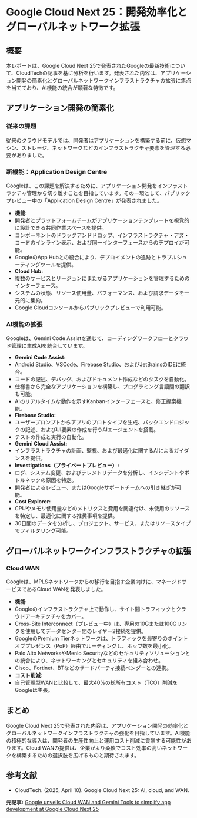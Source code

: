 # Google Cloud Next 25：開発効率化とグローバルネットワーク拡張

## 概要

本レポートは、Google Cloud Next 25で発表されたGoogleの最新技術について、CloudTechの記事を基に分析を行います。発表された内容は、アプリケーション開発の簡素化とグローバルネットワークインフラストラクチャの拡張に焦点を当てており、AI機能の統合が顕著な特徴です。

## アプリケーション開発の簡素化

### 従来の課題

従来のクラウドモデルでは、開発者はアプリケーションを構築する前に、仮想マシン、ストレージ、ネットワークなどのインフラストラクチャ要素を管理する必要がありました。

### 新機能：Application Design Centre

Googleは、この課題を解決するために、アプリケーション開発をインフラストラクチャ管理から切り離すことを目指しています。その一環として、パブリックプレビュー中の「Application Design Centre」が発表されました。

* **機能:**
 * 開発者とプラットフォームチームがアプリケーションテンプレートを視覚的に設計できる共同作業スペースを提供。
 * コンポーネントのドラッグアンドドロップ、インフラストラクチャ・アズ・コードのインライン表示、および同一インターフェースからのデプロイが可能。
 * GoogleのApp Hubとの統合により、デプロイメントの追跡とトラブルシューティングツールを提供。
* **Cloud Hub:**
 * 複数のサービスとリージョンにまたがるアプリケーションを管理するためのインターフェース。
 * システムの状態、リソース使用量、パフォーマンス、および請求データを一元的に集約。
 * Google Cloudコンソールからパブリックプレビューで利用可能。

### AI機能の拡張

Googleは、Gemini Code Assistを通じて、コーディングワークフローとクラウド管理に生成AIを統合しています。

* **Gemini Code Assist:**
 * Android Studio、VSCode、Firebase Studio、およびJetBrainsのIDEに統合。
 * コードの記述、デバッグ、およびドキュメント作成などのタスクを自動化。
 * 仕様書から完全なアプリケーションを構築し、プログラミング言語間の翻訳も可能。
 * AIのリアルタイムな動作を示すKanbanインターフェースと、修正提案機能。
* **Firebase Studio:**
 * ユーザープロンプトからアプリのプロトタイプを生成、バックエンドロジックの記述、およびUI要素の作成を行うAIエージェントを搭載。
 * テストの作成と実行の自動化。
* **Gemini Cloud Assist:**
 * インフラストラクチャの計画、監視、および最適化に関するAIによるガイダンスを提供。
* **Investigations（プライベートプレビュー）:**
 * ログ、システム変更、およびテレメトリデータを分析し、インシデントやボトルネックの原因を特定。
 * 開発者によるレビュー、またはGoogleサポートチームへの引き継ぎが可能。
* **Cost Explorer:**
 * CPUやメモリ使用量などのメトリクスと費用を関連付け、未使用のリソースを特定し、最適化に関する推奨事項を提供。
 * 30日間のデータを分析し、プロジェクト、サービス、またはリソースタイプでフィルタリング可能。

## グローバルネットワークインフラストラクチャの拡張

### Cloud WAN

Googleは、MPLSネットワークからの移行を目指す企業向けに、マネージドサービスであるCloud WANを発表しました。

* **機能:**
 * Googleのインフラストラクチャ上で動作し、サイト間トラフィックとクラウドアーキテクチャをカバー。
 * Cross-Site Interconnect（プレビュー中）は、専用の10Gまたは100Gリンクを使用してデータセンター間のレイヤー2接続を提供。
 * GoogleのPremium Tierネットワークは、トラフィックを最寄りのポイントオブプレゼンス（PoP）経由でルーティングし、ホップ数を最小化。
 * Palo Alto NetworksやMenlo Securityなどのセキュリティソリューションとの統合により、ネットワーキングとセキュリティを組み合わせ。
 * Cisco、Fortinet、BTなどのサードパーティ接続ベンダーとの連携。
* **コスト削減:**
 * 自己管理型WANと比較して、最大40%の総所有コスト（TCO）削減をGoogleは主張。

## まとめ

Google Cloud Next 25で発表された内容は、アプリケーション開発の効率化とグローバルネットワークインフラストラクチャの強化を目指しています。AI機能の積極的な導入は、開発者の生産性向上と運用コスト削減に貢献する可能性があります。Cloud WANの提供は、企業がより柔軟でコスト効率の高いネットワークを構築するための選択肢を広げるものと期待されます。

## 参考文献

* CloudTech. (2025, April 10). Google Cloud Next 25: AI, cloud, and WAN.


**元記事:** [Google unveils Cloud WAN and Gemini Tools to simplify app development at Google Cloud Next 25](https://www.cloudcomputing-news.net/news/google-unveils-cloud-wan-and-gemini-tools-at-google-cloud-next-2025/)
